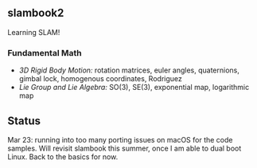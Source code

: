 ## slambook2
Learning SLAM! 

### Fundamental Math
* *3D Rigid Body Motion:* rotation matrices, euler angles, quaternions, gimbal lock, homogenous coordinates, Rodriguez
* *Lie Group and Lie Algebra:* SO(3), SE(3), exponential map, logarithmic map   

## Status
Mar 23: running into too many porting issues on macOS for the code samples. Will revisit slambook this summer,  once I am able to dual boot Linux. Back to the basics for now. 
